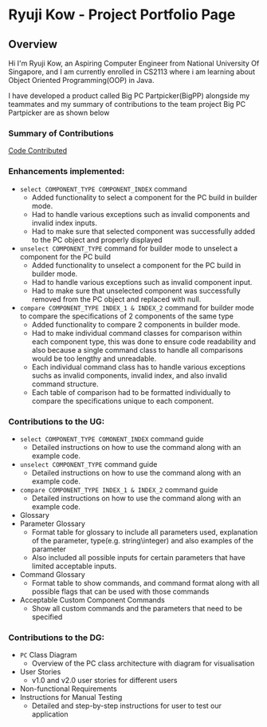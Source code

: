 # Ryuji Kow - Project Portfolio Page

## Overview

Hi I'm Ryuji Kow, an Aspiring Computer Engineer from National University Of Singapore, and I am currently enrolled in CS2113 where i am learning about Object Oriented Programming(OOP) in Java.

I have developed a product called Big PC Partpicker(BigPP) alongside my teammates and my summary of contributions to the team project Big PC Partpicker are as shown below

### Summary of Contributions
[Code Contributed](https://nus-cs2113-ay2223s2.github.io/tp-dashboard/?search=&sort=groupTitle&sortWithin=title&timeframe=commit&mergegroup=&groupSelect=groupByRepos&breakdown=true&checkedFileTypes=docs~functional-code~test-code~other&since=2023-02-17&tabOpen=true&tabType=authorship&tabAuthor=Ryujikjs&tabRepo=AY2223S2-CS2113-T12-2%2Ftp%5Bmaster%5D&authorshipIsMergeGroup=false&authorshipFileTypes=docs~functional-code~test-code&authorshipIsBinaryFileTypeChecked=false&authorshipIsIgnoredFilesChecked=false)

### Enhancements implemented:
  - `select COMPONENT_TYPE COMPONENT_INDEX` command 
    - Added functionality to select a component for the PC build in builder mode.
    - Had to handle various exceptions such as invalid components and invalid index inputs.
    - Had to make sure that selected component was successfully added to the PC object and properly displayed
  - `unselect COMPONENT_TYPE` command for builder mode to unselect a component for the PC build
    - Added functionality to unselect a component for the PC build in builder mode.
    - Had to handle various exceptions such as invalid component input.
    - Had to make sure that unselected component was successfully removed from the PC object and replaced with null.
  - `compare COMPONENT_TYPE INDEX_1 & INDEX_2` command for builder mode to compare the specifications of 2 components of the same type
    - Added functionality to compare 2 components in builder mode.
    - Had to make individual command classes for comparison within each component type, this was done to ensure code readability and also because a single command class to handle all comparisons would be too lengthy and unreadable.
    - Each individual command class has to handle various exceptions suchs as invalid components, invalid index, and also invalid command structure.
    - Each table of comparison had to be formatted individually to compare the specifications unique to each component.
  

### Contributions to the UG:
  -  `select COMPONENT_TYPE COMONENT_INDEX` command guide
     -  Detailed instructions on how to use the command along with an example code.
  - `unselect COMPONENT_TYPE` command guide
    - Detailed instructions on how to use the command along with an example code.
  - `compare COMPONENT_TYPE INDEX_1 & INDEX_2` command guide
    - Detailed instructions on how to use the command along with an example code.
  - Glossary 
  - Parameter Glossary
    - Format table for glossary to include all parameters used, explanation of the parameter, type(e.g. string\integer) and also examples of the parameter
    - Also included all possible inputs for certain parameters that have limited acceptable inputs.
  - Command Glossary
    - Format table to show commands, and command format along with all possible flags that can be used with those commands
  - Acceptable Custom Component Commands
    - Show all custom commands and the parameters that need to be specified
    
### Contributions to the DG:
  - `PC` Class Diagram
    - Overview of the PC class architecture with diagram for visualisation
  - User Stories
    - v1.0 and v2.0 user stories for different users 
  - Non-functional Requirements
  - Instructions for Manual Testing
    - Detailed and step-by-step instructions for user to test our application

